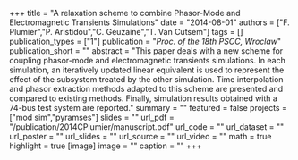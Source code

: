 +++
title = "A relaxation scheme to combine Phasor-Mode and Electromagnetic Transients Simulations"
date = "2014-08-01"
authors = ["F. Plumier","P. Aristidou","C. Geuzaine","T. Van Cutsem"]
tags = []
publication_types = ["1"]
publication = "_Proc. of the 18th PSCC, Wroclaw_"
publication_short = ""
abstract = "This paper deals with a new scheme for coupling phasor-mode and electromagnetic transients simulations. In each simulation, an iteratively updated linear equivalent is used to represent the effect of the subsystem treated by the other simulation. Time interpolation and phasor extraction methods adapted to this scheme are presented and compared to existing methods. Finally, simulation results obtained with a 74-bus test system are reported."
summary = ""
featured = false
projects = ["mod sim","pyramses"]
slides = ""
url_pdf = "/publication/2014CPlumier/manuscript.pdf"
url_code = ""
url_dataset = ""
url_poster = ""
url_slides = ""
url_source = ""
url_video = ""
math = true
highlight = true
[image]
image = ""
caption = ""
+++


